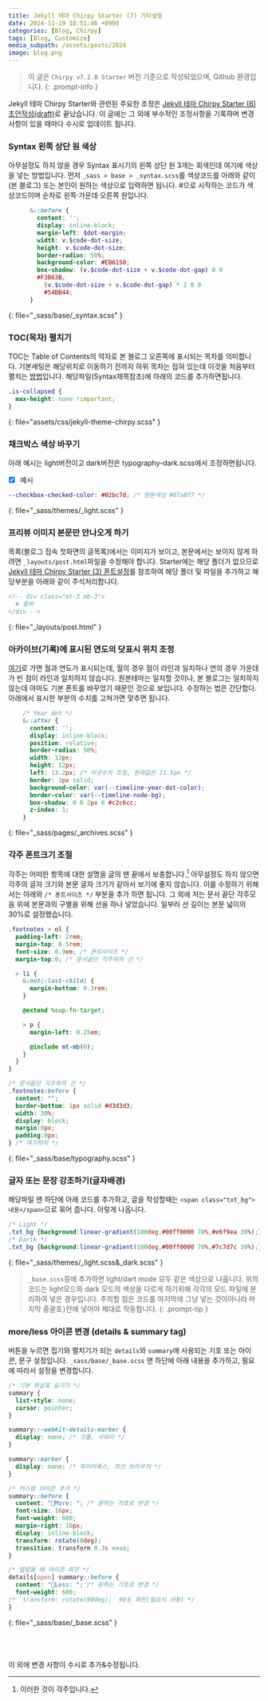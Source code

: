 ```yaml
---
title: Jekyll 테마 Chirpy Starter (7) 기타설정
date: 2024-11-19 18:51:46 +0900
categories: [Blog, Chirpy]
tags: [Blog, Customize]
media_subpath: /assets/posts/2024
image: blog.png
---
```


> 이 글은 `Chirpy v7.2.0 Starter` 버전 기준으로 작성되었으며, Github 환경입니다.
{: .prompt-info }

Jekyll 테마 Chirpy Starter와 관련된 주요한 조정은 [Jekyll 테마 Chirpy Starter (6) 초안작성(draft)](/posts/blog-draft)로 끝났습니다. 이 글에는 그 외에 부수적인 조정사항을 기록하며 변경사항이 있을 때마다 수시로 업데이트 됩니다.

### Syntax 왼쪽 상단 원 색상

아무설정도 하지 않을 경우 Syntax 표시기의 왼쪽 상단 원 3개는 회색인데 여기에 색상을 넣는 방법입니다. 먼저 `_sass > base > _syntax.scss`를 색상코드를 아래와 같이(본 블로그) 또는 본인이 원하는 색상으로 입력하면 됩니다. #으로 시작하는 코드가 색상코드이며 순차로 왼쪽·가운데·오른쪽 원입니다.

```scss
      &::before {
        content: '';
        display: inline-block;
        margin-left: $dot-margin;
        width: v.$code-dot-size;
        height: v.$code-dot-size;
        border-radius: 50%;
        background-color: #EB6150;
        box-shadow: (v.$code-dot-size + v.$code-dot-gap) 0 0
        #F3B63B,
          (v.$code-dot-size + v.$code-dot-gap) * 2 0 0
          #54BB44;
      }
```
{: file="_sass/base/_syntax.scss" }

### TOC(목차) 펼치기

TOC는 Table of Contents의 약자로 본 블로그 오른쪽에 표시되는 목차를 의미합니다. 기본세팅은 해당위치로 이동하기 전까지 하위 목차는 접혀 있는데 이것을 처음부터 펼치는 [방법](https://github.com/cotes2020/jekyll-theme-chirpy/discussions/1706)입니다. 해당파일(Syntax제목참조)에 아래의 코드를 추가하면됩니다.

```scss
.is-collapsed {
  max-height: none !important;
}
```
{: file="assets/css/jekyll-theme-chirpy.scss" }

### 채크박스 색상 바꾸기

아래 예시는 light버전이고 dark버전은 typography-dark.scss에서 조정하면됩니다.

- [x] 예시

```scss
--checkbox-checked-color: #02bc7d; /* 원본색상 #07a8f7 */
```
{: file="_sass/themes/_light.scss" }

### 프리뷰 이미지 본문만 안나오게 하기

목록(블로그 접속 첫화면의 글목록)에서는 이미지가 보이고, 본문에서는 보이지 않게 하려면 `_layouts/post.html`파일을 수정해야 합니다. Starter에는 해당 폴더가 없으므로 [Jekyll 테마 Chirpy Starter (3) 폰트설정](/posts/blog-font)를 참조하여 해당 폴더 및 파일을 추가하고 해당부분을 아래와 같이 주석처리합니다.

```html
<!-- div class="mt-3 mb-3">
  # 중략
</div -->
```
{: file="_layouts/post.html" }

### 아카이브(기록)에 표시된 연도의 닷표시 위치 조정

[여기](/archives)로 가면 월과 연도가 표시되는데, 월의 경우 점이 라인과 일치하나 연의 경우 가운데가 빈 점이 라인과 일치하지 않습니다. 원본테마는 일치할 것이나, 본 블로그는 일치하지 않는데 아마도 기본 폰트를 바꾸었기 때문인 것으로 보입니다. 수정하는 법은 간단합다. 아래에서 표시한 부분의 수치를 고쳐가면 맞추면 됩니다.

```scss
    /* Year dot */
    &::after {
      content: '';
      display: inline-block;
      position: relative;
      border-radius: 50%;
      width: 12px;
      height: 12px;
      left: 13.2px; /* 이곳수치 조정, 원래값은 21.5px */
      border: 3px solid;
      background-color: var(--timeline-year-dot-color);
      border-color: var(--timeline-node-bg);
      box-shadow: 0 0 2px 0 #c2c6cc;
      z-index: 1;
    }
```
{: file="_sass/pages/_archives.scss" }

### 각주 폰트크기 조절

각주는 어떠한 항목에 대한 설명을 글의 맨 끝에서 보충합니다.[^1] 아무설정도 하지 않으면 각주의 글자 크기와 본문 글자 크기가 같아서 보기에 좋지 않습니다. 이를 수정하기 위해서는 아래와 `/* 폰트사이즈 */` 부분을 추가 하면 됩니다. 그 외에 저는 문서 끝단 각주모음 위에 본문과의 구별을 위해 선을 하나 넣었습니다. 일부러 선 길이는 본문 넓이의 30%로 설정했습니다.

```scss
.footnotes > ol {
  padding-left: 2rem;
  margin-top: 0.5rem;
  font-size: 0.9em; /* 폰트사이즈 */
  margin-top:0; /* 문서끝단 각주위의 선 */

  > li {
    &:not(:last-child) {
      margin-bottom: 0.3rem;
    }

    @extend %sup-fn-target;

    > p {
      margin-left: 0.25em;

      @include mt-mb(0);
    }
  }
}

/* 문서끝단 각주위의 선 */
.footnotes:before {
  content: "";
  border-bottom: 1px solid #d3d3d3;
  width: 30%;
  display: block;
  margin:0px;
  padding:0px;
} /* 여기까지 */
```
{: file="_sass/base/typography.scss" }

[^1]: 이러한 것이 각주입니다.

### 글자 또는 문장 강조하기(글자배경)

해당파일 맨 하단에 아래 코드를 추가하고, 글을 작성할때는 `<span class="txt_bg">내용</span>`으로 묶어 줍니다. <span class="txt_bg">이렇게</span> 나옵니다.

```scss
/* Light */
.txt_bg {background:linear-gradient(180deg,#00ff0000 70%,#e6f9ea 30%);}
/* Dartk */
.txt_bg {background:linear-gradient(180deg,#00ff0000 70%,#7c7d7c 30%);}
```
{: file="_sass/themes/_light.scss&_dark.scss" }

> `_base.scss`등에 추가하면 light/dart mode 모두 같은 색상으로 나옵니다. 위의 코드는 light모드와 dark 모드의 색상을 다르게 하기위해 각각의 모드 파일에 분리하여 넣은 경우입니다. 주의할 점은 코드를 마지막에 그냥 넣는 것이아니라 마지막 중괄호`}`안에 넣어야 제대로 작동합니다. 
{: .prompt-tip }


### more/less 아이콘 변경 (details & summary tag)

버튼을 누르면 접기와 펼치기가 되는 `details`와 `summary`에 사용되는 기호 또는 아이콘, 문구 설정입니다. `_sass/base/_base.scss` 맨 하단에 아래 내용을 추가하고, 필요에 따라서 설정을 변경합니다.

```scss
/* 기본 화살표 숨기기 */
summary {
  list-style: none;
  cursor: pointer;
}

summary::-webkit-details-marker {
  display: none; /* 크롬, 사파리 */
}

summary::marker {
  display: none; /* 파이어폭스, 최신 브라우저 */
}

/* 커스텀 아이콘 추가 */
summary::before {
  content: "🔻More: "; /* 원하는 기호로 변경 */
  font-size: 16px;
  font-weight: 600;
  margin-right: 10px;
  display: inline-block;
  transform: rotate(0deg);
  transition: transform 0.3s ease;
}

/* 열렸을 때 아이콘 회전 */
details[open] summary::before {
  content: "🔺Less: "; /* 원하는 기호로 변경 */
  font-weight: 600;
/*  transform: rotate(90deg);  90도 회전(필요시 사용) */
}
```
{: file="_sass/base/_base.scss" }

<br><br><br>
이 외에 변경 사항이 수시로 추가&수정됩니다.